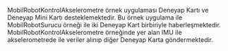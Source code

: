 MobilRobotKontrolAkselerometre örnek uygulaması Deneyap Kartı ve Deneyap Mini Kartı desteklemektedir. Bu örnek uygulama ile MobilRobotSurucu örneği ile iki Deneyap Kart birbiriyle haberleşmektedir. MobilRobotKontrolAkselerometre örneğinde yer alan IMU ile akselerometrede ile veriler alınıp diğer Deneyap Karta göndermektedir. 
